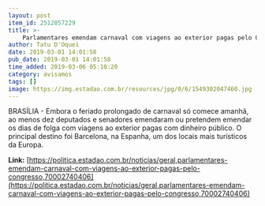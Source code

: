 ```yaml
---
layout: post
item_id: 2512857229
title: >-
    Parlamentares emendam carnaval com viagens ao exterior pagas pelo Congresso
author: Tatu D'Oquei
date: 2019-03-01 14:01:58
pub_date: 2019-03-01 14:01:58
time_added: 2019-03-06 05:10:20
category: avisamos
tags: []
image: https://img.estadao.com.br/resources/jpg/0/6/1549302047460.jpg
---
```


BRASÍLIA - Embora o feriado prolongado de carnaval só comece amanhã, ao menos dez deputados e senadores emendaram ou pretendem emendar os dias de folga com viagens ao exterior pagas com dinheiro público. O principal destino foi Barcelona, na Espanha, um dos locais mais turísticos da Europa.

**Link:** [https://politica.estadao.com.br/noticias/geral,parlamentares-emendam-carnaval-com-viagens-ao-exterior-pagas-pelo-congresso,70002740406](https://politica.estadao.com.br/noticias/geral,parlamentares-emendam-carnaval-com-viagens-ao-exterior-pagas-pelo-congresso,70002740406)

